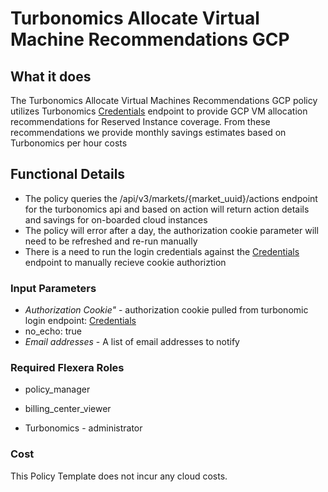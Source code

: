 # Turbonomics Allocate Virtual Machine Recommendations GCP

## What it does

The Turbonomics Allocate Virtual Machines Recommendations GCP policy utilizes Turbonomics [Credentials](https://turbonomic.com/api/v3/markets/{market_uuid}/actions) endpoint to provide GCP VM allocation recommendations for Reserved Instance coverage. From these recommendations we provide monthly savings estimates based on Turbonomics per hour costs

## Functional Details

- The policy queries the /api/v3/markets/{market_uuid}/actions endpoint for the turbonomics api and based on action will return action details and savings for on-boarded cloud instances
- The policy will error after a day, the authorization cookie parameter will need to be refreshed and re-run manually
- There is a need to run the login credentials against the [Credentials](https://xxxx.turbonomic.com/api/v3/login) endpoint to manually recieve cookie authoriztion

### Input Parameters

- *Authorization Cookie"* - authorization cookie pulled from turbonomic login endpoint: [Credentials](https://xxxx.turbonomic.com/api/v3/login)
- no_echo: true
- *Email addresses* - A list of email addresses to notify

### Required Flexera Roles

- policy_manager
- billing_center_viewer

- Turbonomics - administrator

### Cost

This Policy Template does not incur any cloud costs.
